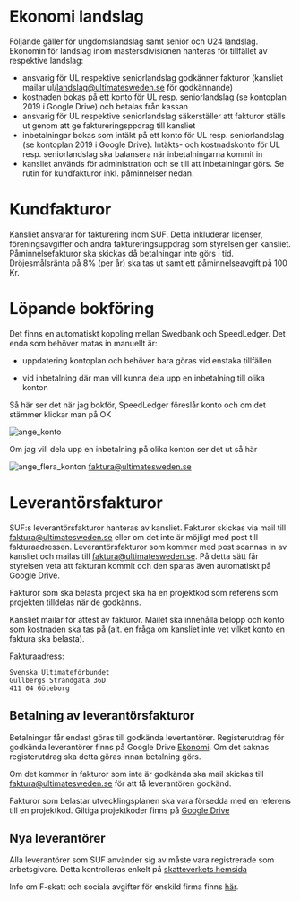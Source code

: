# Ekonomi landslag

Följande gäller för ungdomslandslag samt senior och U24 landslag. Ekonomin för landslag inom mastersdivisionen hanteras för tillfället av respektive landslag:

* ansvarig för UL respektive seniorlandslag godkänner fakturor (kansliet mailar ul/landslag@ultimatesweden.se för godkännande)
* kostnaden bokas på ett konto för UL resp. seniorlandslag (se kontoplan 2019 i Google Drive) och betalas från kassan
* ansvarig för UL respektive seniorlandslag säkerställer att fakturor ställs ut genom att ge faktureringsppdrag till kansliet
* inbetalningar bokas som intäkt på ett konto för UL resp. seniorlandslag (se kontoplan 2019 i Google Drive). Intäkts- och kostnadskonto för UL resp. seniorlandslag ska balansera när inbetalningarna kommit in
* kansliet används för administration och se till att inbetalningar görs. Se rutin för kundfakturor inkl. påminnelser nedan.

# Kundfakturor

Kansliet ansvarar för fakturering inom SUF. Detta inkluderar licenser, föreningsavgifter och andra faktureringsuppdrag som styrelsen ger kansliet. Påminnelsefakturor ska skickas då betalningar inte görs i tid. Dröjesmålsränta på 8% (per år) ska tas ut samt ett påminnelseavgift på 100 Kr.


# Löpande bokföring

Det finns en automatiskt koppling mellan Swedbank och SpeedLedger. Det enda som behöver matas in manuellt är:

* uppdatering kontoplan och behöver bara göras vid enstaka tillfällen

* vid inbetalning där man vill kunna dela upp en inbetalning till olika konton

Så här ser det när jag bokför, SpeedLedger föreslår konto och om det stämmer klickar man på OK

![ange_konto](./media/Ekonomi/ange_konto.png "ange_konto")



Om jag vill dela upp en inbetalning på olika konton ser det ut så här


![ange_flera_konton](./media/Ekonomi/ange_flera_konton.png "ange_flera_konton")
faktura@ultimatesweden.se

# Leverantörsfakturor 

SUF:s leverantörsfakturor hanteras av kansliet. Fakturor skickas via mail till 
faktura@ultimatesweden.se eller om det inte är möjligt med post till fakturaadressen. Leverantörsfakturor som kommer med post scannas in av kansliet och mailas till faktura@ultimatesweden.se. På detta sätt får styrelsen veta att fakturan kommit och den sparas även automatiskt på Google Drive. 

Fakturor som ska belasta projekt ska ha en projektkod som referens som projekten tilldelas när de godkänns. 

Kansliet mailar  för attest av fakturor. Mailet ska innehålla belopp och konto som kostnaden ska tas på (alt. en fråga om  kansliet inte vet vilket konto en faktura ska belasta).

Fakturaadress:

```
Svenska Ultimateförbundet
Gullbergs Strandgata 36D
411 04 Göteborg
```

## Betalning av leverantörsfakturor

Betalningar får endast göras till godkända levertantörer. Registerutdrag för godkända leverantörer finns på Google Drive [Ekonomi](https://drive.google.com/drive/folders/1rzow1bCGvufOQIUeFHirGzi2CB_YC1XM). Om det saknas registerutdrag ska detta göras innan betalning görs.

Om det kommer in fakturor som inte är godkända ska mail skickas till faktura@ultimatesweden.se för att få leverantören godkänd.

Fakturor som belastar utvecklingsplanen ska vara försedda med en referens till en projektkod. Giltiga projektkoder finns på [Google Drive](https://drive.google.com/drive/folders/0AP8_MerwYwMTUk9PVA)


## Nya leverantörer

Alla leverantörer som SUF använder sig av måste vara registrerade som arbetsgivare. Detta kontrolleras enkelt på [skatteverkets hemsida](https://www.skatteverket.se/privat/sjalvservice/allaetjanster/tjanster/hamtaforetagsinformation.4.3810a01c150939e893f3e69.html)

Info om F-skatt och sociala avgifter för enskild firma finns [här](https://www.skatteverket.se/foretagochorganisationer/sjalvservice/svarpavanligafragor/nystartadeforetag/foretagfskattfaq/jagharstartatettforetaghurbetalasminasocialavgifteromjagharfskatt.5.10010ec103545f243e8000709.html). 





